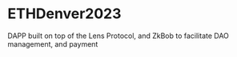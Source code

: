 # ETHDenver2023
DAPP built on top of the Lens Protocol, and ZkBob to facilitate DAO management, and payment
